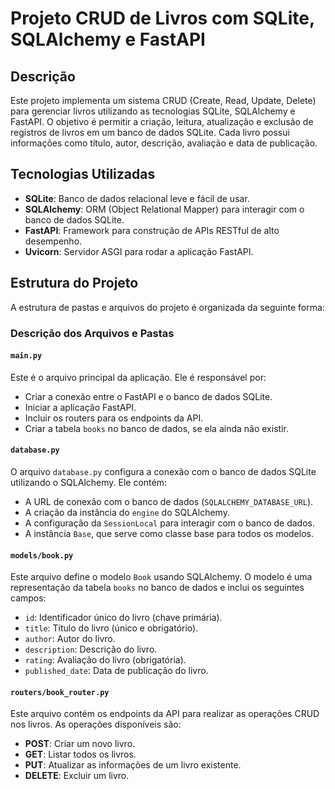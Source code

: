 # Projeto CRUD de Livros com SQLite, SQLAlchemy e FastAPI

## Descrição

Este projeto implementa um sistema CRUD (Create, Read, Update, Delete) para gerenciar livros utilizando as tecnologias SQLite, SQLAlchemy e FastAPI. O objetivo é permitir a criação, leitura, atualização e exclusão de registros de livros em um banco de dados SQLite. Cada livro possui informações como título, autor, descrição, avaliação e data de publicação.

## Tecnologias Utilizadas

- **SQLite**: Banco de dados relacional leve e fácil de usar.
- **SQLAlchemy**: ORM (Object Relational Mapper) para interagir com o banco de dados SQLite.
- **FastAPI**: Framework para construção de APIs RESTful de alto desempenho.
- **Uvicorn**: Servidor ASGI para rodar a aplicação FastAPI.

## Estrutura do Projeto

A estrutura de pastas e arquivos do projeto é organizada da seguinte forma:

### Descrição dos Arquivos e Pastas

#### `main.py`

Este é o arquivo principal da aplicação. Ele é responsável por:
- Criar a conexão entre o FastAPI e o banco de dados SQLite.
- Iniciar a aplicação FastAPI.
- Incluir os routers para os endpoints da API.
- Criar a tabela `books` no banco de dados, se ela ainda não existir.

#### `database.py`

O arquivo `database.py` configura a conexão com o banco de dados SQLite utilizando o SQLAlchemy. Ele contém:
- A URL de conexão com o banco de dados (`SQLALCHEMY_DATABASE_URL`).
- A criação da instância do `engine` do SQLAlchemy.
- A configuração da `SessionLocal` para interagir com o banco de dados.
- A instância `Base`, que serve como classe base para todos os modelos.

#### `models/book.py`

Este arquivo define o modelo `Book` usando SQLAlchemy. O modelo é uma representação da tabela `books` no banco de dados e inclui os seguintes campos:
- `id`: Identificador único do livro (chave primária).
- `title`: Título do livro (único e obrigatório).
- `author`: Autor do livro.
- `description`: Descrição do livro.
- `rating`: Avaliação do livro (obrigatória).
- `published_date`: Data de publicação do livro.

#### `routers/book_router.py`

Este arquivo contém os endpoints da API para realizar as operações CRUD nos livros. As operações disponíveis são:
- **POST**: Criar um novo livro.
- **GET**: Listar todos os livros.
- **PUT**: Atualizar as informações de um livro existente.
- **DELETE**: Excluir um livro.
